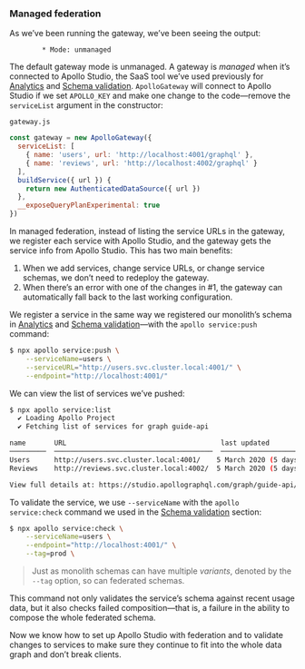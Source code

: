 ### Managed federation

As we’ve been running the gateway, we’ve been seeing the output:

```
        * Mode: unmanaged
```

The default gateway mode is unmanaged. A gateway is *managed* when it’s connected to Apollo Studio, the SaaS tool we’ve used previously for [Analytics](../server/production/analytics.md) and [Schema validation](../server/extended-topics/schema-validation.md). `ApolloGateway` will connect to Apollo Studio if we set `APOLLO_KEY` and make one change to the code—remove the `serviceList` argument in the constructor:

`gateway.js`

```js
const gateway = new ApolloGateway({
  serviceList: [
    { name: 'users', url: 'http://localhost:4001/graphql' },
    { name: 'reviews', url: 'http://localhost:4002/graphql' }
  ],
  buildService({ url }) {
    return new AuthenticatedDataSource({ url })
  },
  __exposeQueryPlanExperimental: true
})
```

In managed federation, instead of listing the service URLs in the gateway, we register each service with Apollo Studio, and the gateway gets the service info from Apollo Studio. This has two main benefits: 

1. When we add services, change service URLs, or change service schemas, we don’t need to redeploy the gateway.
2. When there’s an error with one of the changes in #1, the gateway can automatically fall back to the last working configuration.

We register a service in the same way we registered our monolith’s schema in [Analytics](../server/production/analytics.md) and [Schema validation](../server/extended-topics/schema-validation.md)—with the `apollo service:push` command:

```sh
$ npx apollo service:push \
    --serviceName=users \
    --serviceURL="http://users.svc.cluster.local:4001/" \
    --endpoint="http://localhost:4001/"
```

We can view the list of services we’ve pushed:

```sh
$ npx apollo service:list
  ✔ Loading Apollo Project
  ✔ Fetching list of services for graph guide-api

name       URL                                      last updated
─────────  ───────────────────────────────────────  ────────────────────────
Users      http://users.svc.cluster.local:4001/    5 March 2020 (5 days ago)
Reviews    http://reviews.svc.cluster.local:4002/  5 March 2020 (5 days ago)

View full details at: https://studio.apollographql.com/graph/guide-api/service-list
```

To validate the service, we use `--serviceName` with the `apollo service:check` command we used in the [Schema validation](../server/extended-topics/schema-validation.md) section:

```sh
$ npx apollo service:check \
    --serviceName=users \
    --endpoint="http://localhost:4001/" \
    --tag=prod \
```

> Just as monolith schemas can have multiple *variants*, denoted by the `--tag` option, so can federated schemas.

This command not only validates the service’s schema against recent usage data, but it also checks failed composition—that is, a failure in the ability to compose the whole federated schema. 

Now we know how to set up Apollo Studio with federation and to validate changes to services to make sure they continue to fit into the whole data graph and don’t break clients.

